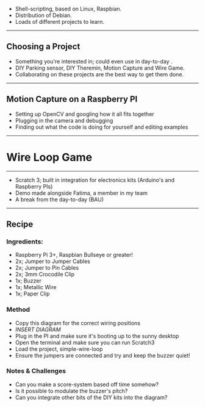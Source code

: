 - Shell-scripting, based on Linux, Raspbian.
- Distribution of Debian.
- Loads of different projects to learn.

---- 

## Choosing a Project
- Something you're interested in; could even use in day-to-day .
- DIY Parking sensor, DIY Theremin, Motion Capture and Wire Game.
- Collaborating on these projects are the best way to get them done.

----
## Motion Capture on a Raspberry PI
- Setting up OpenCV and googling how it all fits together
- Plugging in the camera and debugging
- Finding out what the code is doing for yourself and editing examples

---
# Wire Loop Game

---
- Scratch 3; built in integration for electronics kits (Arduino's and Raspberry PIs)
- Demo made alongside Fatima, a member in my team
- A break from the day-to-day (BAU)
---
## Recipe
### Ingredients:
- Raspberry Pi 3+, Raspbian Bullseye or greater!
- 2x; Jumper to Jumper Cables
- 2x; Jumper to Pin Cables
- 2x; 3mm Crocodile Clip
- 1x; Buzzer
- 1x; Metallic Wire 
- 1x; Paper Clip

### Method
- Copy this diagram for the correct wiring positions
- *INSERT DIAGRAM*
- Plug in the PI and make sure it's booting up to the sunny desktop
- Open the terminal and make sure you can run Scratch3
- Load the project, simple-wire-loop
- Ensure the jumpers are connected and try and keep the buzzer quiet!

### Notes & Challenges
- Can you make a score-system based off time somehow?
- Is it possible to modulate the buzzer's pitch?
- Can you integrate other bits of the DIY kits into the diagram?

